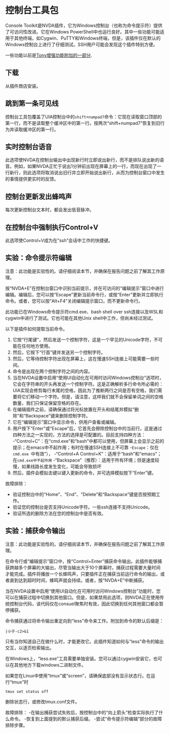 # 控制台工具包
Console Toolkit是NVDA插件，它为Windows控制台（也称为命令提示符）提供了可访问性改进。它在Windows PowerShell中也运行良好。其中一些功能可能适用于其他终端，如Cygwin、PuTTY和Windows终端，但是，该插件仅在默认的Windows控制台上进行了仔细测试。SSH用户可能会发现这个插件特别方便。

一些功能以前是[Tony增强功能附加的一部分](https://github.com/mltony/nvda-tonys'enhancements/).

## 下载

从插件商店安装。

## 跳到第一条可见线

控制台工具包覆盖了UIA控制台中的`shift+numpad7`命令：它现在读取窗口顶部的第一行，而不是读取整个缓冲区中的第一行。按两次“shift+numpad7”恢复到旧行为并读取缓冲区的第一行。

## 实时控制台语音

此选项使NVDA在控制台输出中出现新行时立即说出新行，而不是排队说出新的语音。例如，如果NVDA正忙于说出1分钟前出现在屏幕上的一行，而现在出现了一行新行，则此选项将取消说出旧行并立即开始说出新行，从而为控制台窗口中发生的事情提供更实时的反馈。

## 控制台更新发出蜂鸣声

每次更新控制台文本时，都会发出低音脉冲。

## 在控制台中强制执行Control+V

此选项使Control+V成为在“ssh”会话中工作的快捷键。

## 实验：命令提示符编辑

注意：此功能是实验性的。请仔细阅读本节，并确保在报告问题之前了解其工作原理。

按“NVDA+E”在控制台窗口中识别当前提示，并在可访问的“编辑提示”窗口中进行编辑。编辑后，您可以按“Escape”更新当前命令行，或按“Enter”更新并立即执行命令。或者，您可以按“Alt+F4”关闭编辑提示窗口，而不更新命令行。

此功能已在Windows命令提示符cmd.exe、bash shell over ssh连接以及WSL和cygwin中进行了测试。它也可能在其他Unix shell中工作，但尚未经过测试。

以下是插件如何提取当前命令。
1. 它按“行尾键”，然后发送一个控制字符，这是一个罕见的Unicode字符，不可能在任何地方使用。
2. 然后，它按下“行首”键并发送另一个控制字符。
3. 然后，它等待控制字符出现在屏幕上，这在慢速SSH连接上可能需要一些时间。
4. 命令是出现在两个控制字符之间的内容。
5. 当在NVDA设置中启用“使用UI自动化在可用时访问Windows控制台”选项时，它会在字符串的开头再发送一个控制字符。这是正确解析多行命令所必需的：UIA实现会修剪每行末尾的空格，因此为了推断两行之间是否有空格，我们需要将它们移动一个字符。但是，请注意，这样我们就不会保留单词之间的空格数量，我们只保证保留空格的存在。
6. 在编辑插件之前，请确保通过将光标放置在开头和结尾并模拟“删除”和“Backspace”键来删除控制字符。
7. 它在“编辑提示”窗口中显示命令，供用户查看或编辑。
8. 用户按下“Enter”或“Escape”后，它首先会擦除控制台中的当前行。这是通过四种方法之一实现的，方法的选择是可配置的。目前支持四种方法：
-“Control+C”：在“cmd.exe”和“bash”中都可以使用，但屏幕上会显示之前的提示；在emacs中不起作用；有时在慢速SSH连接上不可靠
-`Escape`：仅在`cmd.exe `中有效”），
-“Control+A Control+K”：适用于“bash”和“emacs”；在`cmd.exe中不起作用`
-“Backspace”（推荐）：适用于所有环境；但是速度较慢，如果线路长度发生变化，可能会导致损坏
9. 然后，插件会模拟击键以键入更新的命令，并可选择模拟按下“Enter”键。

故障排除：
- 验证控制台中的“Home”、“End”、“Delete”和“Backspace”键是否按预期工作。
- 验证您的控制台是否支持Unicode字符。一些ssh连接不支持Unicode。
- 验证所选的删除方法在您的控制台中是否有效。

## 实验：捕获命令输出

注意：此功能是实验性的。请仔细阅读本节，并确保在报告问题之前了解其工作原理。

在命令行或“编辑提示”窗口中，按“Control+Enter”捕获命令输出。此插件能够捕获跨越多个屏幕的大输出，尽管当输出大于10个屏幕时，捕获过程需要大量时间才能完成。插件将播放一个长蜂鸣声，只要插件正在捕获当前运行命令的输出，或者直到达到超时时间，蜂鸣声就会持续。或者，按“NVDA+E”中断捕获。

当在NVDA设置中启用“使用UI自动化在可用时访问Windows控制台”功能时，您可以在捕获过程中切换到其他窗口。但是，如果禁用此选项，则NVDA正在使用传统控制台代码，该代码仅在consuel聚焦时有效，因此切换到任何其他窗口都会暂停捕获。

命令捕获通过将命令输出重定向到“less”命令来工作。附加到命令的默认后缀是：

```
|小于-c2>&1
```
只有当你知道自己在做什么时，才能更改它。此插件知道如何与“less”命令的输出交互，以逐页检索输出。

在Windows上，“less.exe”工具需要单独安装。您可以通过cygwin安装它，也可以在其他地方下载windows二进制文件。

如果您在Linux中使用“tmux”或“screen”，请确保底部没有显示状态行。在运行“tmux”时
```
tmux set status off
```
删除状态行，或修改tmux.conf文件。

故障排除：
-在输出捕获尝试失败后，按控制台中的“向上箭头”检查实际执行了什么命令。
-恢复到上面提到的默认捕获后缀。
-尝试“命令提示符编辑”部分的故障排除步骤。

